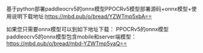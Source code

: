 基于python部署paddleocrv5的onnx模型PPOCRv5模型部署源码+onnx模型+使用说明下载地址:https://mbd.pub/o/bread/YZWTmp5xbA==
 
如果您只需要onnx模型可以到如下地址下载：
PPOCRv5的onnx模型paddleocrv5的onnx模型包含mobile和server端模型：https://mbd.pub/o/bread/mbd-YZWTmp5yaQ==